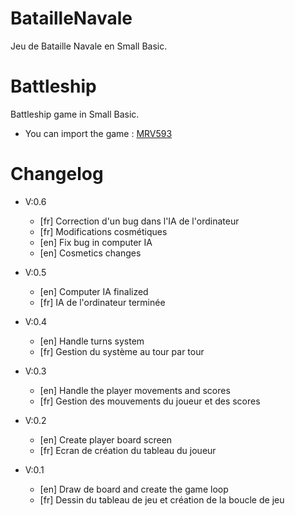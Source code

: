 # BatailleNavale

Jeu de Bataille Navale en Small Basic.

# Battleship

Battleship game in Small Basic.

- You can import the game : [MRV593](http://smallbasic.com/program/?MRV593)

# Changelog

- V:0.6
	- [fr] Correction d'un bug dans l'IA de l'ordinateur
	- [fr] Modifications cosmétiques
	- [en] Fix bug in computer IA
	- [en] Cosmetics changes


- V:0.5
	- [en] Computer IA finalized
	- [fr] IA de l'ordinateur terminée


- V:0.4
	- [en] Handle turns system
	- [fr] Gestion du système au tour par tour


- V:0.3
	- [en] Handle the player movements and scores
	- [fr] Gestion des mouvements du joueur et des scores


- V:0.2
	- [en] Create player board screen
	- [fr] Ecran de création du tableau du joueur


- V:0.1
	- [en] Draw de board and create the game loop
	- [fr] Dessin du tableau de jeu et création de la boucle de jeu


